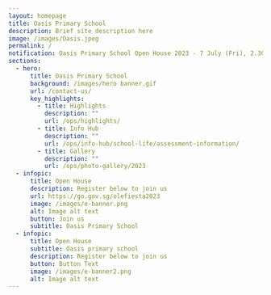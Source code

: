 ```yaml
---
layout: homepage
title: Oasis Primary School
description: Brief site description here
image: /images/Oasis.jpeg
permalink: /
notification: Oasis Primary School Open House 2023 - 7 July (Fri), 2.30pm - 4.30pm
sections:
  - hero:
      title: Oasis Primary School
      background: /images/hero banner.gif
      url: /contact-us/
      key_highlights:
        - title: Highlights
          description: ""
          url: /ops/highlights/
        - title: Info Hub
          description: ""
          url: /ops/info-hub/school-life/assessment-information/
        - title: Gallery
          description: ""
          url: /ops/photo-gallery/2023
  - infopic:
      title: Open House
      description: Register below to join us
      url: https://go.gov.sg/olefiesta2023
      image: /images/e-banner.png
      alt: Image alt text
      button: Join us
      subtitle: Oasis Primary School
  - infopic:
      title: Open House
      subtitle: Oasis primary school
      description: Register below to join us
      button: Button Text
      image: /images/e-banner2.png
      alt: Image alt text
---
```

